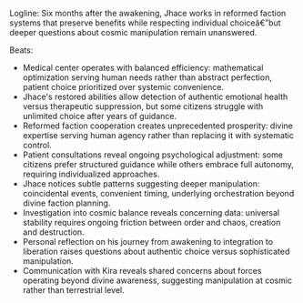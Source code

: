﻿---
series: 2
novella: 5
file: S2N5_CH01
type: chapter
pov: Jhace
setting: Reformed medical center - new equilibrium
word_target_min: 1201
word_target_max: 2299
status: outline
---
Logline: Six months after the awakening, Jhace works in reformed faction systems that preserve benefits while respecting individual choiceâ€”but deeper questions about cosmic manipulation remain unanswered.

Beats:
- Medical center operates with balanced efficiency: mathematical optimization serving human needs rather than abstract perfection, patient choice prioritized over systemic convenience.
- Jhace's restored abilities allow detection of authentic emotional health versus therapeutic suppression, but some citizens struggle with unlimited choice after years of guidance.
- Reformed faction cooperation creates unprecedented prosperity: divine expertise serving human agency rather than replacing it with systematic control.
- Patient consultations reveal ongoing psychological adjustment: some citizens prefer structured guidance while others embrace full autonomy, requiring individualized approaches.
- Jhace notices subtle patterns suggesting deeper manipulation: coincidental events, convenient timing, underlying orchestration beyond divine faction planning.
- Investigation into cosmic balance reveals concerning data: universal stability requires ongoing friction between order and chaos, creation and destruction.
- Personal reflection on his journey from awakening to integration to liberation raises questions about authentic choice versus sophisticated manipulation.
- Communication with Kira reveals shared concerns about forces operating beyond divine awareness, suggesting manipulation at cosmic rather than terrestrial level.